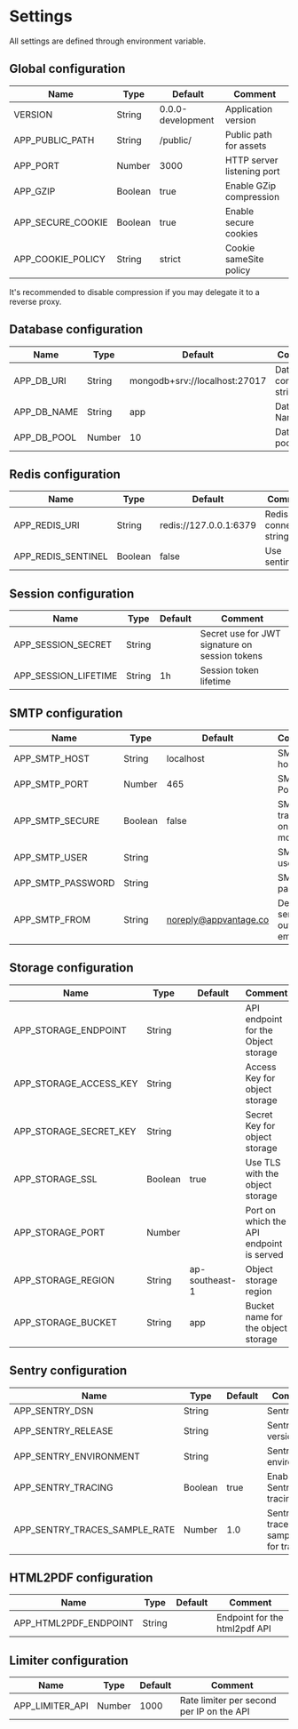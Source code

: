 # Settings

All settings are defined through environment variable.

## Global configuration

| Name              | Type    | Default           | Comment                    |
| ----------------- | ------- | ----------------- | -------------------------- |
| VERSION           | String  | 0.0.0-development | Application version        |
| APP_PUBLIC_PATH   | String  | /public/          | Public path for assets     |
| APP_PORT          | Number  | 3000              | HTTP server listening port |
| APP_GZIP          | Boolean | true              | Enable GZip compression    |
| APP_SECURE_COOKIE | Boolean | true              | Enable secure cookies      |
| APP_COOKIE_POLICY | String  | strict            | Cookie sameSite policy     |

It's recommended to disable compression if you may delegate it to a reverse proxy.

## Database configuration

| Name        | Type   | Default                       | Comment                    |
| ----------- | ------ | ----------------------------- | -------------------------- |
| APP_DB_URI  | String | mongodb+srv://localhost:27017 | Database connection string |
| APP_DB_NAME | String | app                           | Database Name              |
| APP_DB_POOL | Number | 10                            | Database pool size         |

## Redis configuration

| Name               | Type    | Default                | Comment                 |
| ------------------ | ------- | ---------------------- | ----------------------- |
| APP_REDIS_URI      | String  | redis://127.0.0.1:6379 | Redis connection string |
| APP_REDIS_SENTINEL | Boolean | false                  | Use sentinels           |

## Session configuration

| Name                 | Type   | Default | Comment                                        |
| -------------------- | ------ | ------- | ---------------------------------------------- |
| APP_SESSION_SECRET   | String |         | Secret use for JWT signature on session tokens |
| APP_SESSION_LIFETIME | String | 1h      | Session token lifetime                         |

## SMTP configuration

| Name              | Type    | Default               | Comment                           |
| ----------------- | ------- | --------------------- | --------------------------------- |
| APP_SMTP_HOST     | String  | localhost             | SMTP host                         |
| APP_SMTP_PORT     | Number  | 465                   | SMTP Port                         |
| APP_SMTP_SECURE   | Boolean | false                 | SMTP transport on secure mode     |
| APP_SMTP_USER     | String  |                       | SMTP user                         |
| APP_SMTP_PASSWORD | String  |                       | SMTP password                     |
| APP_SMTP_FROM     | String  | noreply@appvantage.co | Default sender on outgoing emails |

## Storage configuration

| Name                   | Type    | Default        | Comment                                  |
| ---------------------- | ------- | -------------- | ---------------------------------------- |
| APP_STORAGE_ENDPOINT   | String  |                | API endpoint for the Object storage      |
| APP_STORAGE_ACCESS_KEY | String  |                | Access Key for object storage            |
| APP_STORAGE_SECRET_KEY | String  |                | Secret Key for object storage            |
| APP_STORAGE_SSL        | Boolean | true           | Use TLS with the object storage          |
| APP_STORAGE_PORT       | Number  |                | Port on which the API endpoint is served |
| APP_STORAGE_REGION     | String  | ap-southeast-1 | Object storage region                    |
| APP_STORAGE_BUCKET     | String  | app            | Bucket name for the object storage       |

## Sentry configuration

| Name                          | Type    | Default | Comment                               |
| ----------------------------- | ------- | ------- | ------------------------------------- |
| APP_SENTRY_DSN                | String  |         | Sentry DSN                            |
| APP_SENTRY_RELEASE            | String  |         | Sentry version                        |
| APP_SENTRY_ENVIRONMENT        | String  |         | Sentry environment                    |
| APP_SENTRY_TRACING            | Boolean | true    | Enable Sentry tracing                 |
| APP_SENTRY_TRACES_SAMPLE_RATE | Number  | 1.0     | Sentry traces sample rate for tracing |

## HTML2PDF configuration

| Name                  | Type   | Default | Comment                       |
| --------------------- | ------ | ------- | ----------------------------- |
| APP_HTML2PDF_ENDPOINT | String |         | Endpoint for the html2pdf API |

## Limiter configuration

| Name            | Type   | Default | Comment                                   |
| --------------- | ------ | ------- | ----------------------------------------- |
| APP_LIMITER_API | Number | 1000    | Rate limiter per second per IP on the API |
